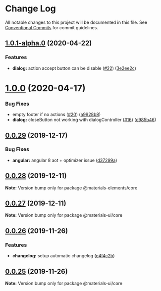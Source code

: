 # Change Log

All notable changes to this project will be documented in this file.
See [Conventional Commits](https://conventionalcommits.org) for commit guidelines.

## [1.0.1-alpha.0](https://github.com/GMV-centravet/materials-elements/compare/v1.0.0...v1.0.1-alpha.0) (2020-04-22)


### Features

* **dialog:** action accept button can be disable ([#22](https://github.com/GMV-centravet/materials-elements/issues/22)) ([3e2ee2c](https://github.com/GMV-centravet/materials-elements/commit/3e2ee2c5b73db5387c3163bc9d59e42a3cb1c00e))





# [1.0.0](https://github.com/GMV-centravet/materials-elements/compare/v0.0.29...v1.0.0) (2020-04-17)


### Bug Fixes

* empty footer if no actions ([#20](https://github.com/GMV-centravet/materials-elements/issues/20)) ([a9928b8](https://github.com/GMV-centravet/materials-elements/commit/a9928b8a959d4d08e8b196c9ce7b6fca5cc5669c))
* **dialog:** closeButton not working with dialogController ([#16](https://github.com/GMV-centravet/materials-elements/issues/16)) ([c985b46](https://github.com/GMV-centravet/materials-elements/commit/c985b46b8880d70e10f585fd20837d61e6e54351))





## [0.0.29](https://github.com/GMV-centravet/materials-elements/compare/v0.0.28...v0.0.29) (2019-12-17)


### Bug Fixes

* **angular:** angular 8 aot + optimizer issue ([d37299a](https://github.com/GMV-centravet/materials-elements/commit/d37299a1d4c9f27de01910c9b9f44bde5a63f134))





## [0.0.28](https://github.com/GMV-centravet/materials-elements/compare/v0.0.27...v0.0.28) (2019-12-11)

**Note:** Version bump only for package @materials-elements/core





## [0.0.27](https://github.com/GMV-centravet/materials-ui/compare/v0.0.26...v0.0.27) (2019-12-11)

**Note:** Version bump only for package @materials-ui/core





## [0.0.26](https://github.com/GMV-centravet/materials-ui/compare/v0.0.25...v0.0.26) (2019-11-26)


### Features

* **changelog:** setup automatic changelog ([e4f4c2b](https://github.com/GMV-centravet/materials-ui/commit/e4f4c2b9389be23af567fccf010e4446a61efa0a))





## [0.0.25](https://github.com/GMV-centravet/materials/compare/v0.0.24...v0.0.25) (2019-11-26)

**Note:** Version bump only for package @materials-ui/core
